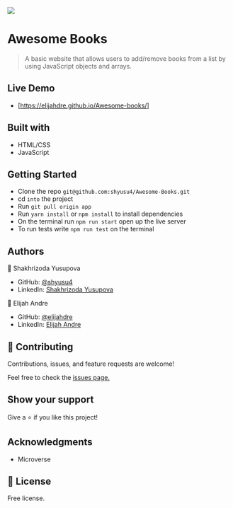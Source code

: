 ![](https://img.shields.io/badge/Microverse-blueviolet)

# Awesome Books

> A basic website that allows users to add/remove books from a list by using JavaScript objects and arrays.

## Live Demo

- [https://elijahdre.github.io/Awesome-books/]

## Built with

- HTML/CSS
- JavaScript

## Getting Started

- Clone the repo `git@github.com:shyusu4/Awesome-Books.git`
- cd `into` the project
- Run `git pull origin app`
- Run `yarn install` or `npm install` to install dependencies
- On the terminal run `npm run start` open up the live server
- To run tests write `npm run test` on the terminal

## Authors

👤 Shakhrizoda Yusupova

- GitHub: [@shyusu4](https://github.com/shyusu4)
- LinkedIn: [Shakhrizoda Yusupova](https://www.linkedin.com/in/shakhrizoda-yusupova-789253229/?originalSubdomain=uz)

👤 Elijah Andre

- GitHub: [@elijahdre](https://github.com/Elijahdre)
- LinkedIn: [Elijah Andre](https://www.linkedin.com/in/elijah-odjegba-862708179/)

## 🤝 Contributing

Contributions, issues, and feature requests are welcome!

Feel free to check the [issues page.](https://github.com/Elijahdre/Awesome-books/issues)

## Show your support

Give a ⭐️ if you like this project!

## Acknowledgments

- Microverse

## 📝 License

Free license.
